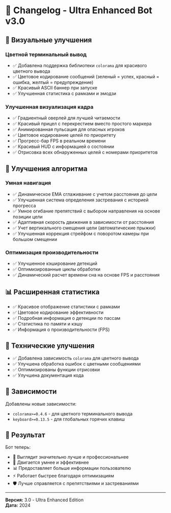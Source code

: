# 🚀 Changelog - Ultra Enhanced Bot v3.0

## 🎨 Визуальные улучшения

### Цветной терминальный вывод
- ✅ Добавлена поддержка библиотеки `colorama` для красивого цветного вывода
- ✅ Цветовое кодирование сообщений (зеленый = успех, красный = ошибка, желтый = предупреждение)
- ✅ Красивый ASCII баннер при запуске
- ✅ Улучшенная статистика с рамками и эмодзи

### Улучшенная визуализация кадра
- ✅ Градиентный оверлей для лучшей читаемости
- ✅ Красивый прицел с перекрестием вместо простого маркера
- ✅ Анимированная пульсация для опасных игроков
- ✅ Цветовое кодирование целей по приоритету
- ✅ Прогресс-бар FPS в реальном времени
- ✅ Красивый HUD с информацией о состоянии
- ✅ Отрисовка всех обнаруженных целей с номерами приоритетов

## 🧠 Улучшения алгоритма

### Умная навигация
- ✅ Динамическое EMA сглаживание с учетом расстояния до цели
- ✅ Улучшенная система определения застревания с историей прогресса
- ✅ Умное огибание препятствий с выбором направления на основе позиции цели
- ✅ Адаптивная скорость движения в зависимости от расстояния
- ✅ Учет вертикального смещения цели (автоматические прыжки)
- ✅ Улучшенная коррекция стрейфом с поворотом камеры при большом смещении

### Оптимизация производительности
- ✅ Улучшенное кэширование детекций
- ✅ Оптимизированные циклы обработки
- ✅ Динамический расчет времени сна на основе FPS и расстояния

## 📊 Расширенная статистика

- ✅ Красивое отображение статистики с рамками
- ✅ Цветовое кодирование эффективности
- ✅ Подробная информация о детекции по пассам
- ✅ Статистика по памяти и кэшу
- ✅ Информация о производительности (FPS)

## 🔧 Технические улучшения

- ✅ Добавлена зависимость `colorama` для цветного вывода
- ✅ Улучшена обработка ошибок с цветными сообщениями
- ✅ Оптимизированы функции отрисовки
- ✅ Улучшена документация кода

## 📝 Зависимости

Добавлены новые зависимости:
- `colorama>=0.4.6` - для цветного терминального вывода
- `keyboard>=0.13.5` - для глобальных горячих клавиш

## 🎯 Результат

Бот теперь:
- 🎨 Выглядит значительно лучше и профессиональнее
- 🧠 Двигается умнее и эффективнее
- 📊 Предоставляет больше информации пользователю
- ⚡ Работает быстрее благодаря оптимизациям
- 🛡️ Лучше справляется с препятствиями и застреваниями

---

**Версия:** 3.0 - Ultra Enhanced Edition  
**Дата:** 2024

